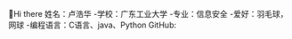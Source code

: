 👋Hi there
姓名：卢浩华
-学校：广东工业大学
-专业：信息安全
-爱好：羽毛球，网球
-编程语言：C语言、java、Python
GitHub:
<!---
3375227589/3375227589 is a ✨ special ✨ repository because its `README.md` (this file) appears on your GitHub profile.
You can click the Preview link to take a look at your changes.
--->

